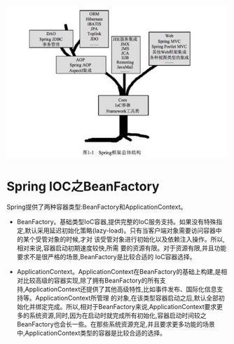 ![](Spring.png)

# Spring IOC之BeanFactory

Spring提供了两种容器类型:BeanFactory和ApplicationContext。

* BeanFactory。基础类型IoC容器,提供完整的IoC服务支持。如果没有特殊指定,默认采用延迟初始化策略(lazy-load)。只有当客户端对象需要访问容器中的某个受管对象的时候,才对 该受管对象进行初始化以及依赖注入操作。所以,相对来说,容器启动初期速度较快,所需 要的资源有限。对于资源有限,并且功能要求不是很严格的场景,BeanFactory是比较合适的 IoC容器选择。

* ApplicationContext。ApplicationContext在BeanFactory的基础上构建,是相对比较高级的容器实现,除了拥有BeanFactory的所有支持,ApplicationContext还提供了其他高级特性,比如事件发布、国际化信息支持等。ApplicationContext所管理 的对象,在该类型容器启动之后,默认全部初始化并绑定完成。所以,相对于BeanFactory来说,ApplicationContext要求更多的系统资源,同时,因为在启动时就完成所有初始化,容器启动时间较之BeanFactory也会长一些。在那些系统资源充足,并且要求更多功能的场景中,ApplicationContext类型的容器是比较合适的选择。